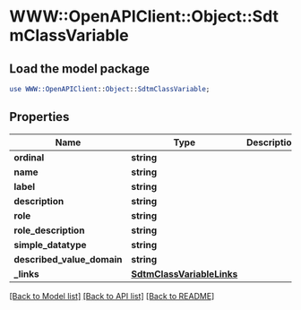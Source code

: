 # WWW::OpenAPIClient::Object::SdtmClassVariable

## Load the model package
```perl
use WWW::OpenAPIClient::Object::SdtmClassVariable;
```

## Properties
Name | Type | Description | Notes
------------ | ------------- | ------------- | -------------
**ordinal** | **string** |  | [optional] 
**name** | **string** |  | [optional] 
**label** | **string** |  | [optional] 
**description** | **string** |  | [optional] 
**role** | **string** |  | [optional] 
**role_description** | **string** |  | [optional] 
**simple_datatype** | **string** |  | [optional] 
**described_value_domain** | **string** |  | [optional] 
**_links** | [**SdtmClassVariableLinks**](SdtmClassVariableLinks.md) |  | [optional] 

[[Back to Model list]](../README.md#documentation-for-models) [[Back to API list]](../README.md#documentation-for-api-endpoints) [[Back to README]](../README.md)


